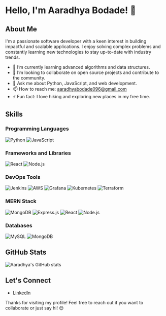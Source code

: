 # Hello, I'm Aaradhya Bodade! 👋

## About Me

I'm a passionate software developer with a keen interest in building impactful and scalable applications. I enjoy solving complex problems and constantly learning new technologies to stay up-to-date with industry trends.

- 🌱 I’m currently learning advanced algorithms and data structures.
- 💼 I’m looking to collaborate on open source projects and contribute to the community.
- 💬 Ask me about Python, JavaScript, and web development.
- 📫 How to reach me: [aaradhyabodade096@gmail.com](mailto:aaradhyabodade096@gmail.com)
- ⚡ Fun fact: I love hiking and exploring new places in my free time.

## Skills

### Programming Languages
![Python](https://img.shields.io/badge/-Python-FFD43B?style=flat-square&logo=python&logoColor=blue)
![JavaScript](https://img.shields.io/badge/-JavaScript-F7DF1E?style=flat-square&logo=javascript&logoColor=black)


### Frameworks and Libraries
![React](https://img.shields.io/badge/-React-61DAFB?style=flat-square&logo=react&logoColor=black)
![Node.js](https://img.shields.io/badge/-Node.js-339933?style=flat-square&logo=node.js&logoColor=white)


### DevOps Tools
![Jenkins](https://img.shields.io/badge/-Jenkins-D24939?style=flat-square&logo=jenkins&logoColor=white)
![AWS](https://img.shields.io/badge/-AWS-232F3E?style=flat-square&logo=amazon-aws&logoColor=white)
![Grafana](https://img.shields.io/badge/-Grafana-F46800?style=flat-square&logo=grafana&logoColor=white)
![Kubernetes](https://img.shields.io/badge/-Kubernetes-326CE5?style=flat-square&logo=kubernetes&logoColor=white)
![Terraform](https://img.shields.io/badge/-Terraform-623CE4?style=flat-square&logo=terraform&logoColor=white)

### MERN Stack
![MongoDB](https://img.shields.io/badge/-MongoDB-47A248?style=flat-square&logo=mongodb&logoColor=white)
![Express.js](https://img.shields.io/badge/-Express.js-000000?style=flat-square&logo=express&logoColor=white)
![React](https://img.shields.io/badge/-React-61DAFB?style=flat-square&logo=react&logoColor=black)
![Node.js](https://img.shields.io/badge/-Node.js-339933?style=flat-square&logo=node.js&logoColor=white)

### Databases
![MySQL](https://img.shields.io/badge/-MySQL-4479A1?style=flat-square&logo=mysql&logoColor=white)
![MongoDB](https://img.shields.io/badge/-MongoDB-47A248?style=flat-square&logo=mongodb&logoColor=white)


## GitHub Stats

![Aaradhya's GitHub stats](https://github-readme-stats.vercel.app/api?username=AaradhyaBodade1&show_icons=true&theme=radical)

## Let's Connect

- [LinkedIn](https://www.linkedin.com/in/your-linkedin-profile)

Thanks for visiting my profile! Feel free to reach out if you want to collaborate or just say hi! 😊
